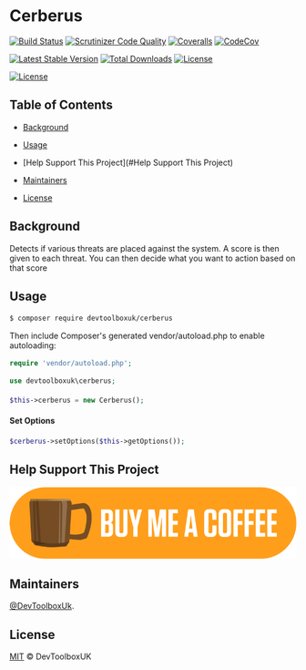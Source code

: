 # Cerberus

[![Build Status](https://api.travis-ci.org/devtoolboxuk/cerberus.svg?branch=master)](https://travis-ci.org/devtoolboxuk/cerberus)
[![Scrutinizer Code Quality](https://img.shields.io/scrutinizer/g/devtoolboxuk/cerberus/master.svg?style=flat)](https://scrutinizer-ci.com/g/devtoolboxuk/cerberus/?branch=master)
[![Coveralls](https://coveralls.io/repos/github/devtoolboxuk/cerberus/badge.svg?branch=master)](https://coveralls.io/github/devtoolboxuk/cerberus?branch=master)
[![CodeCov](https://img.shields.io/codecov/c/github/devtoolboxuk/cerberus.svg?style=flat&logo=codecov)](https://codecov.io/gh/devtoolboxuk/cerberus)

[![Latest Stable Version](https://img.shields.io/packagist/v/devtoolboxuk/cerberus.svg?style=flat)](https://packagist.org/packages/devtoolboxuk/cerberus)
[![Total Downloads](https://img.shields.io/packagist/dt/devtoolboxuk/cerberus.svg?style=flat)](https://packagist.org/packages/devtoolboxuk/cerberus)
[![License](https://img.shields.io/packagist/l/devtoolboxuk/cerberus.svg?style=flat)](https://packagist.org/packages/devtoolboxuk/cerberus)

[![License](https://img.shields.io/maintenance/yes/2019.svg?style=flat)](https://github.com/DevToolBoxUk)


## Table of Contents

- [Background](#Background)
- [Usage](#Usage)
- [Help Support This Project](#Help Support This Project)

- [Maintainers](#Maintainers)
- [License](#License)

## Background

Detects if various threats are placed against the system. A score is then given to each threat. You can then decide what you want to action based on that score

## Usage

```sh
$ composer require devtoolboxuk/cerberus
```

Then include Composer's generated vendor/autoload.php to enable autoloading:

```php
require 'vendor/autoload.php';
```

```php
use devtoolboxuk\cerberus;

$this->cerberus = new Cerberus();
```

#### Set Options
```php
$cerberus->setOptions($this->getOptions());
```

## Help Support This Project

[![Help Support This Project](https://raw.githubusercontent.com/devtoolboxuk/cerberus/master/src/assets/buy-me-a-coffee-button.png)](https://Ko-fi.com/devtoolboxuk )

## Maintainers

[@DevToolboxUk](https://github.com/DevToolBoxUk).


## License

[MIT](LICENSE) © DevToolboxUK
